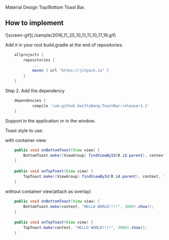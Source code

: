 Material Design Top/Bottom Toast Bar.

<h2>How to implement</h2>
![screen-gif](./sample/2016_11_25_10_11_11_10_17_19.gif)

Add it in your root build.gradle at the end of repositories:
```gradle
	allprojects {
		repositories {
			...
			maven { url "https://jitpack.io" }
		}
	}
```
Step 2. Add the dependency
```gradle
    dependencies {
	        compile 'com.github.SwiftyWang:ToastBar:release~1.1'
	}
```

Support in the application or in the window.

Toast style to use:

with container view:
```java
    public void onBottomToast(View view) {
        BottomToast.make((ViewGroup) findViewById(R.id.parent), context, "HELLO WORLD!!!!", 3000).show();
    }

    public void onTopToast(View view) {
        TopToast.make((ViewGroup) findViewById(R.id.parent), context, "HELLO WORLD!!!!", 3000).show();
    }
```

without container view(attach as overlay)
```java
    public void onBottomToast(View view) {
        BottomToast.make(context, "HELLO WORLD!!!!", 3000).show();
    }

    public void onTopToast(View view) {
        TopToast.make(context, "HELLO WORLD!!!!", 3000).show();
    }
```

